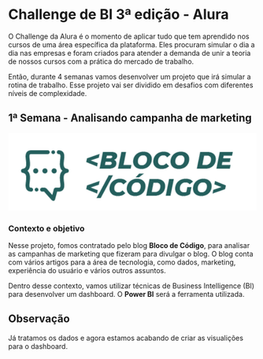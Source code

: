 # Challenge de BI 3ª edição - Alura

O Challenge da Alura é o momento de aplicar tudo que tem aprendido nos cursos de uma área específica da plataforma. Eles procuram simular o dia a dia nas empresas e foram criados para atender a demanda de unir a teoria de nossos cursos com a prática do mercado de trabalho.

Então, durante 4 semanas vamos desenvolver um projeto que irá simular a rotina de trabalho. Esse projeto vai ser dividido em desafios com diferentes níveis de complexidade.


## 1ª Semana - Analisando campanha de marketing

<div align="center">
<img src="dados/dados_semana1/img/logo-bloco-de-codigo.png" width="800px" />
</div>

### Contexto e objetivo

Nesse projeto, fomos contratado pelo blog **Bloco de Código**, para analisar as campanhas de marketing que fizeram para divulgar o blog. O blog conta com vários artigos para a área de tecnologia, como dados, marketing, experiência do usuário e vários outros assuntos.


Dentro desse contexto, vamos utilizar técnicas de Business Intelligence (BI) para desenvolver um dashboard. O **Power BI** será a ferramenta utilizada.


## Observação

Já tratamos os dados e agora estamos acabando de criar as visualições para o dashboard.
